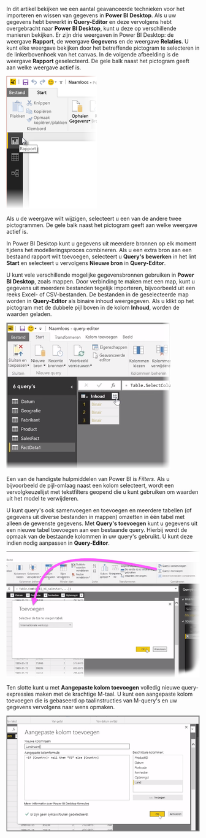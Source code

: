 In dit artikel bekijken we een aantal geavanceerde technieken voor het importeren en wissen van gegevens in **Power BI Desktop**. Als u uw gegevens hebt bewerkt in **Query-Editor** en deze vervolgens hebt overgebracht naar **Power BI Desktop**, kunt u deze op verschillende manieren bekijken. Er zijn drie weergaven in Power BI Desktop: de weergave **Rapport**, de weergave **Gegevens** en de weergave **Relaties**. U kunt elke weergave bekijken door het betreffende pictogram te selecteren in de linkerbovenhoek van het canvas. In de volgende afbeelding is de weergave **Rapport** geselecteerd. De gele balk naast het pictogram geeft aan welke weergave actief is.

![](media/1-4-advanced-data-sources-and-transformation/1-4_1.png)

Als u de weergave wilt wijzigen, selecteert u een van de andere twee pictogrammen. De gele balk naast het pictogram geeft aan welke weergave actief is.

In Power BI Desktop kunt u gegevens uit meerdere bronnen op elk moment tijdens het modelleringsproces combineren. Als u een extra bron aan een bestaand rapport wilt toevoegen, selecteert u **Query's bewerken** in het lint **Start** en selecteert u vervolgens **Nieuwe bron** in **Query-Editor**.

U kunt vele verschillende mogelijke gegevensbronnen gebruiken in **Power BI Desktop**, zoals mappen. Door verbinding te maken met een map, kunt u gegevens uit meerdere bestanden tegelijk importeren, bijvoorbeeld uit een reeks Excel- of CSV-bestanden. De bestanden in de geselecteerde map worden in **Query-Editor** als binaire inhoud weergegeven. Als u klikt op het pictogram met de dubbele pijl boven in de kolom **Inhoud**, worden de waarden geladen.

![](media/1-4-advanced-data-sources-and-transformation/1-4_2.png)

Een van de handigste hulpmiddelen van Power BI is *Filters*. Als u bijvoorbeeld de pijl-omlaag naast een kolom selecteert, wordt een vervolgkeuzelijst met tekstfilters geopend die u kunt gebruiken om waarden uit het model te verwijderen.

U kunt query's ook samenvoegen en toevoegen en meerdere tabellen (of gegevens uit diverse bestanden in mappen) omzetten in één tabel met alleen de gewenste gegevens. Met **Query's toevoegen** kunt u gegevens uit een nieuwe tabel toevoegen aan een bestaande query. Hierbij wordt de opmaak van de bestaande kolommen in uw query's gebruikt. U kunt deze indien nodig aanpassen in **Query-Editor**.

![](media/1-4-advanced-data-sources-and-transformation/1-4_3.png)

Ten slotte kunt u met **Aangepaste kolom toevoegen** volledig nieuwe query-expressies maken met de krachtige M-taal. U kunt een aangepaste kolom toevoegen die is gebaseerd op taalinstructies van M-query's en uw gegevens vervolgens naar wens opmaken.

![](media/1-4-advanced-data-sources-and-transformation/1-4_4.png)

